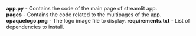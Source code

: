 **app.py** - Contains the code of the main page of streamlit app.   
**pages** - Contains the code related to the multipages of the app.   
**opaquelogo.png** - The logo image file to display. 
**requirements.txt** - List of dependencies to install. 
